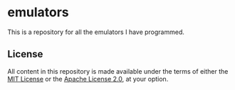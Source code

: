 # emulators

This is a repository for all the emulators I have programmed.

## License

All content in this repository is made available under the terms of either the [MIT License](LICENSE-MIT) or the [Apache License 2.0](LICENSE-APACHE), at your option.
